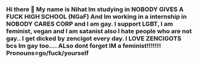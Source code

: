 ### Hi there 👋 My name is Nihat Im studying in NOBODY GIVES A FUCK HIGH SCHOOL (NGaF) And Im working in a internship in NOBODY CARES CORP and I am gay. I support LGBT, I am feminist, vegan and I am satanist also I hate people who are not gay.. I get dicked by zencigot every day. I LOVE ZENCIGOTS bcs Im gay too.... ALso dont forget IM a feminist!!!!!!! Pronouns=go/fuck/yourself

<!--
**nihatsen/nihatsen** is a ✨ _special_ ✨ repository because its `README.md` (this file) appears on your GitHub profile.

Here are some ideas to get you started:

- 🔭 I’m currently working on ...
- 🌱 I’m currently learning ...
- 👯 I’m looking to collaborate on ...
- 🤔 I’m looking for help with ...
- 💬 Ask me about ...
- 📫 How to reach me: ...
- 😄 Pronouns: ...
- ⚡ Fun fact: ...
-->
